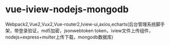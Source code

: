 # vue-iview-nodejs-mongodb
Webpack2,Vue2,Vux2,Vue-router2,Iview-ui,axios,echarts(后台管理系统脚手架，带登录验证，md5加密，jsonwebtoken token，iview文件上传组件，nodejs+express+multer上传下载，mongodb数据库)

